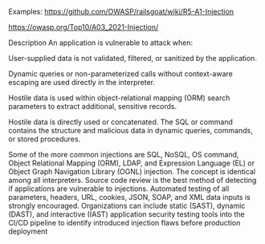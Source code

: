 Examples:
https://github.com/OWASP/railsgoat/wiki/R5-A1-Injection


https://owasp.org/Top10/A03_2021-Injection/

Description
An application is vulnerable to attack when:

User-supplied data is not validated, filtered, or sanitized by the application.

Dynamic queries or non-parameterized calls without context-aware escaping are used directly in the interpreter.

Hostile data is used within object-relational mapping (ORM) search parameters to extract additional, sensitive records.

Hostile data is directly used or concatenated. The SQL or command contains the structure and malicious data in dynamic queries, commands, or stored procedures.

Some of the more common injections are SQL, NoSQL, OS command, Object Relational Mapping (ORM), LDAP, and Expression Language (EL) or Object Graph Navigation Library (OGNL) injection. The concept is identical among all interpreters. Source code review is the best method of detecting if applications are vulnerable to injections. Automated testing of all parameters, headers, URL, cookies, JSON, SOAP, and XML data inputs is strongly encouraged. Organizations can include static (SAST), dynamic (DAST), and interactive (IAST) application security testing tools into the CI/CD pipeline to identify introduced injection flaws before production deployment